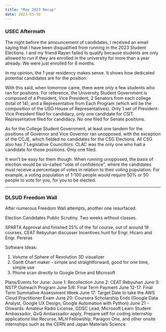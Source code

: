 ```yaml
---
title: "May 2023 Recap"
date: 2023-05-30
---
```


<h3> USEC Aftermath </h3>

The night before the announcement of candidates, I received an email saying that I have been disqualified from running in the 2023 Student Elections. I and my friend Rayan failed to qualify because students are only allowed to run if they are enrolled in the university for more than a year already. We were just enrolled for 8 months. 

In my opinion, the 1 year residency makes sense. It shows how dedicated potential candidates are for the position. 

With this said, when tomorrow came, there were only a few students who ran for positions. For reference, the University Student Government is composed of a President, Vice President, 2 Senators from each college (total of 14), and a Representative from Each Program (which will be the composition of the USG House of Representatives). Only 1 set of President-Vice President filed for candidacy, only one candidate for CSIT Representative filed for candidacy. No one filed for Senate positions.

As for the College Student Government, at least one tandem for the positions of Governor and Vice Governor ran unopposed, with the exception of the CCJE, which fielded no candidates for the CSG Elections. All CSG also has 7 Legislative Councillors. CLAC was the only one who had a candidate for those positions. Only one filed.

It won't be easy for them though. When running unopposed, the basis of election would be so-called "vote of confidence", where the candidates must receive a percentage of votes in relation to their voting population. For example, a voting population of 1-100 people would require 50% or 50 people to vote for you, for you to be elected.

---

<h3> DLSUD Freedom Wall </h3>

After numerous Freedom Wall attempts, another one resurfaced.

Election Candidates Public Scrutiny.
Two weeks without classes.

SPARTA Approval and finished 25% of the 1st course, out of around 18 courses.
CEAT Rebyuhan discusser
Incentives hunt for Engr. Hicaro and Engr. Pereras

Software Ideas:
1. Volume of Sphere of Revolution 3D visualizer
2. Gantt Chart maker - simple and straightforward, good for one time, simple use
3. Phone scan directly to Google Drive and Microsoft 

Plans/Events for June:
June 1: Recollection
June 2: CEAT Rebyuhan
June 3: NSTP Outreach Program
June 5/6: Final Term Payment
June 12-17: Final Term Summative Assessment Week
June 17: Target Date to take the AWS Cloud Practitioner Exam
June 20: Coursera Scholarship Ends (Google Data Analyst, Google UX Design, Google Automation with Python)
June 21 - Onwards: Amateur Radio License, GDSC Lead, Microsoft Learn Student Ambassador, QxQ Ambassador apply, Prepare self for coding internship applications like Recurse, MLH Fellowship, Paragon One, and other onsite internships such as the CERN and Japan Materials Science.


